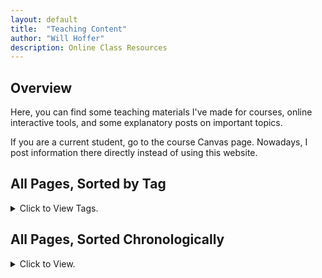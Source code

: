 ```yaml
---
layout: default
title:  "Teaching Content"
author: "Will Hoffer"
description: Online Class Resources
---
```


## Overview
Here, you can find some teaching materials I've made for courses, online interactive tools, and some explanatory posts on important topics.

If you are a current student, go to the course Canvas page. Nowadays, I post information there directly instead of using this website.


<h2 id="Sorted-by-Topic">All Pages, Sorted by Tag</h2>
<details>
<summary>Click to View Tags.</summary>
<div style="overflow:auto; max-height: 75vh">
	<!-- Create a list "tagList" of all tags restricted to posts in this category -->
	<!--    (Iterates over all posts in the category, and removes duplicate tags) -->
	{%- capture list -%}
		{%- for post in site.categories['teaching'] -%}
			{%- for tag in post.tags -%}
				^{{ tag }}
			{%- endfor -%}
		{%- endfor -%}
	{%- endcapture -%}
	{% assign tagList = list | remove_first: "^" | split: "^" | uniq | sort %}

	<!-- For each tag with posts in the category, list the corresponding posts in the category -->
	{% for tagName in tagList %}
	<li><span class="tag">{{ tagName }}</span>
		<ul>
		{% for post in site.categories['teaching'] %}
			{% if post.tags contains tagName %}
				<li><span>{{ post.date | date_to_string }}</span> » <a href="{{ post.url }}" title="{{ post.title }}">{{ post.title }}</a></li>
			{% endif %}
		{% endfor %}
		</ul>
	</li>
	{% endfor %}
</div>
</details>


<h2 id="Sorted-Chronologically">All Pages, Sorted Chronologically</h2>
<details>
<summary>Click to View.</summary>
<div style="overflow:auto; max-height: 75vh">
<ul class="posts">
{% for post in site.posts %} {% if post.path contains 'teaching' %}
  <li><span>{{ post.date | date_to_string }}</span> » <a href="{{ post.url }}" title="{{ post.title }}">{{ post.title }}</a></li>
{% endif %}{% endfor %}
</ul>
</div>
</details>